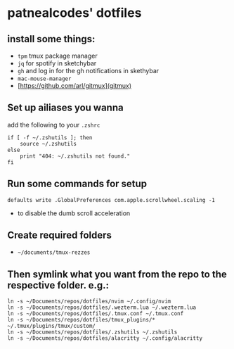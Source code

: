 # patnealcodes' dotfiles

## install some things:

- `tpm` tmux package manager
- `jq` for spotify in sketchybar
- `gh` and log in for the gh notifications in skethybar
- `mac-mouse-manager`
- [https://github.com/arl/gitmux](gitmux)

## Set up ailiases you wanna
add the following to your `.zshrc`
```
if [ -f ~/.zshutils ]; then
    source ~/.zshutils
else
    print "404: ~/.zshutils not found."
fi
```
## Run some commands for setup
`defaults write .GlobalPreferences com.apple.scrollwheel.scaling -1`
- to disable the dumb scroll acceleration

## Create required folders
- `~/documents/tmux-rezzes`

## Then symlink what you want from the repo to the respective folder. e.g.:
```
ln -s ~/Documents/repos/dotfiles/nvim ~/.config/nvim
ln -s ~/Documents/repos/dotfiles/.wezterm.lua ~/.wezterm.lua
ln -s ~/Documents/repos/dotfiles/.tmux.conf ~/.tmux.conf
ln -s ~/Documents/repos/dotfiles/tmux_plugins/* ~/.tmux/plugins/tmux/custom/
ln -s ~/Documents/repos/dotfiles/.zshutils ~/.zshutils
ln -s ~/Documents/repos/dotfiles/alacritty ~/.config/alacritty
```
